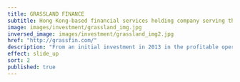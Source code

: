 ```yaml
---
title: GRASSLAND FINANCE
subtitle: Hong Kong-based financial services holding company serving the micro, small and medium-sized enterprises (MSMEs) in China
image: images/investment/grassland_img.jpg
inversed_image: images/investment/grassland_img2.jpg
href: "http://grassfin.com/"
description: "From an initial investment in 2013 in the profitable operations in Chifeng, Inner Mongolia started by Accion International in 2009, Grassland now operates in Wanzhou, Chongqing and has pending licenses in Hunan and Pudong.  Sagamore has a 49% stake with Washington D.C. based Accion International and Cologne-based DEG taking 26% and 25% respectively."
effect: slide_up
sort: 2
published: true
---
```


